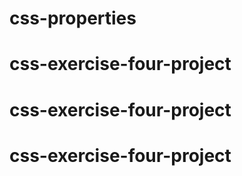 # css-properties
# css-exercise-four-project
# css-exercise-four-project
# css-exercise-four-project

